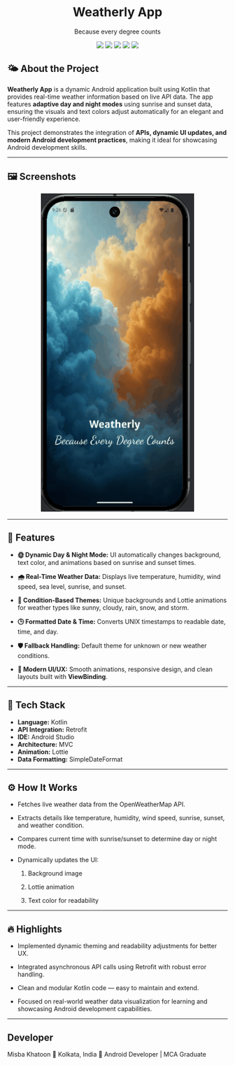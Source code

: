 <h1 align="center">Weatherly App</h1>

<p align="center">Because every degree counts</p>

<p align="center">
 <img src="https://img.shields.io/badge/Kotlin-7F52FF?style=for-the-badge&logo=kotlin&logoColor=white" />
<img src="https://img.shields.io/badge/Android%20Studio-3DDC84?style=for-the-badge&logo=android&logoColor=white" />
<img src="https://img.shields.io/badge/Firebase-FFCA28?style=for-the-badge&logo=firebase&logoColor=black" />
<img src="https://img.shields.io/badge/Retrofit-00796B?style=for-the-badge&logo=square&logoColor=white" />
<img src="https://img.shields.io/badge/XML-005C84?style=for-the-badge&logo=xml&logoColor=white" />
</p>

## 🌤️ About the Project
**Weatherly App** is a dynamic Android application built using Kotlin that provides real-time weather information based on live API data.
The app features **adaptive day and night modes** using sunrise and sunset data, ensuring the visuals and text colors adjust automatically for an elegant and user-friendly experience.

This project demonstrates the integration of **APIs, dynamic UI updates, and modern Android development practices**, making it ideal for showcasing Android development skills.

---
## 🖼 Screenshots

<p align="center">
  <img src="https://github.com/misba-coder/Weatherly-App/blob/main/weather_assets/all.gif" alt ="Mobile Screenshot" width="350"/>
</p>

---
## 🚀 Features
- **🌞 Dynamic Day & Night Mode:**  UI automatically changes background, text color, and animations based on sunrise and sunset times.

- **🌧️ Real-Time Weather Data:** Displays live temperature, humidity, wind speed, sea level, sunrise, and sunset.

- **🎨 Condition-Based Themes:**  Unique backgrounds and Lottie animations for weather types like sunny, cloudy, rain, snow, and storm.
- **🕒 Formatted Date & Time:**  Converts UNIX timestamps to readable date, time, and day.

- **🛡️ Fallback Handling:**  Default theme for unknown or new weather conditions.

- **📱 Modern UI/UX:**  Smooth animations, responsive design, and clean layouts built with **ViewBinding**.
---

## 🧰 Tech Stack
- **Language:** Kotlin  
- **API Integration:** Retrofit
- **IDE:** Android Studio  
- **Architecture:** MVC
- **Animation:** Lottie
- **Data Formatting:** SimpleDateFormat
---
## ⚙️ How It Works
- Fetches live weather data from the OpenWeatherMap API.

- Extracts details like temperature, humidity, wind speed, sunrise, sunset, and weather condition.

- Compares current time with sunrise/sunset to determine day or night mode.

- Dynamically updates the UI:

   1. Background image

   2. Lottie animation

   3. Text color for readability
---
## 🔥 Highlights
- Implemented dynamic theming and readability adjustments for better UX.

- Integrated asynchronous API calls using Retrofit with robust error handling.

- Clean and modular Kotlin code — easy to maintain and extend.

- Focused on real-world weather data visualization for learning and showcasing Android development capabilities.
---
## Developer
 Misba Khatoon
📍 Kolkata, India
💼 Android Developer | MCA Graduate
